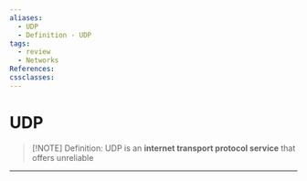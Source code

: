 ```yaml
---
aliases:
  - UDP
  - Definition - UDP
tags:
  - review
  - Networks
References: 
cssclasses:
---
```

# UDP

> [!NOTE] Definition: 
> UDP is an **internet transport protocol service** that offers unreliable   


***